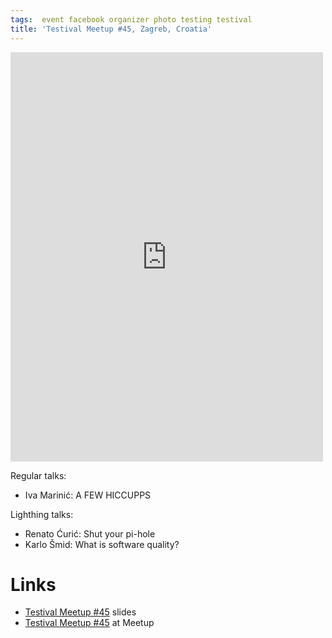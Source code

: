 ```yaml
---
tags:  event facebook organizer photo testing testival
title: 'Testival Meetup #45, Zagreb, Croatia'
---
```

<iframe src="https://www.facebook.com/plugins/post.php?href=https%3A%2F%2Fwww.facebook.com%2Fmedia%2Fset%2F%3Fset%3Da.10157062812202290%26type%3D1%26l%3D107b5c39b5&width=500&show_text=true&height=655&appId" width="500" height="655" style="border:none;overflow:hidden" scrolling="no" frameborder="0" allowTransparency="true" allow="encrypted-media"></iframe>

Regular talks:

- Iva Marinić: A FEW HICCUPPS

Lighthing talks:

- Renato Ćurić: Shut your pi-hole
- Karlo Šmid: What is software quality?

# Links

- [Testival Meetup #45](https://github.com/zeljkofilipin/testival/tree/master/files/45) slides
- [Testival Meetup #45](https://www.meetup.com/testival/events/258667666/) at Meetup
